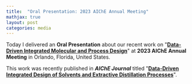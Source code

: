 ```yaml
---
title:  "Oral Presentation: 2023 AIChE Annual Meeting"
mathjax: true
layout: post
categories: media
---
```


Today I delivered an **Oral Presentation** about our recent work on "**[Data-Driven Integrated Molecular and Process Design](https://aiche.confex.com/aiche/2023/meetingapp.cgi/Paper/663111)**" at **2023 AIChE Annual Meeting** in Orlando, Florida, United States.

This work was recently published in **_AIChE Journal_** titled "**[Data-Driven Integrated Design of Solvents and Extractive Distillation Processes](https://doi.org/10.1002/aic.18236)**".
